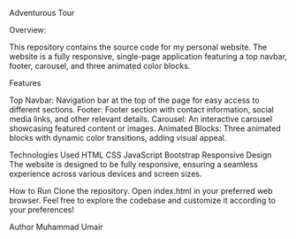 Adventurous Tour

Overview:

This repository contains the source code for my personal website. The website is a fully responsive, single-page application featuring a top navbar, footer, carousel, and three animated color blocks.

Features

Top Navbar: Navigation bar at the top of the page for easy access to different sections.
Footer: Footer section with contact information, social media links, and other relevant details.
Carousel: An interactive carousel showcasing featured content or images.
Animated Blocks: Three animated blocks with dynamic color transitions, adding visual appeal.

Technologies Used
HTML
CSS
JavaScript
Bootstrap
Responsive Design
The website is designed to be fully responsive, ensuring a seamless experience across various devices and screen sizes.

How to Run
Clone the repository.
Open index.html in your preferred web browser.
Feel free to explore the codebase and customize it according to your preferences!


Author
Muhammad Umair
